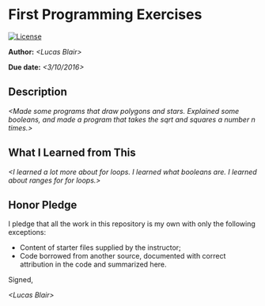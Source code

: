# First Programming Exercises

 [![License](http://img.shields.io/badge/license-MIT-blue.svg)](http://en.wikipedia.org/wiki/MIT_License)

**Author:** _\<Lucas Blair\>_

**Due date:** _\<3/10/2016\>_

## Description

_\<Made some programs that draw polygons and stars. Explained some booleans, and made a program that takes the sqrt and squares a number n times.\>_

## What I Learned from This

_\<I learned a lot more about for loops.  I learned what booleans are.  I learned about ranges for for loops.\>_

## Honor Pledge

I pledge that all the work in this repository is my own with only the following exceptions:

* Content of starter files supplied by the instructor;
* Code borrowed from another source, documented with correct attribution in the code and summarized here.

Signed,

_\<Lucas Blair\>_
